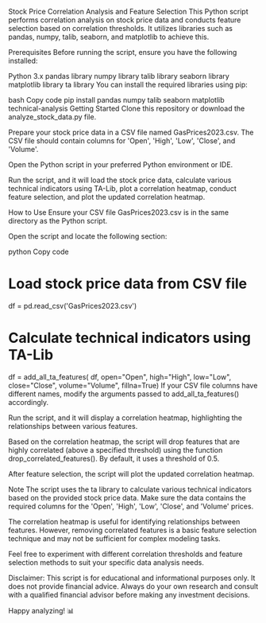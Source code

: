 Stock Price Correlation Analysis and Feature Selection
This Python script performs correlation analysis on stock price data and conducts feature selection based on correlation thresholds. It utilizes libraries such as pandas, numpy, talib, seaborn, and matplotlib to achieve this.

Prerequisites
Before running the script, ensure you have the following installed:

Python 3.x
pandas library
numpy library
talib library
seaborn library
matplotlib library
ta library
You can install the required libraries using pip:

bash
Copy code
pip install pandas numpy talib seaborn matplotlib technical-analysis
Getting Started
Clone this repository or download the analyze_stock_data.py file.

Prepare your stock price data in a CSV file named GasPrices2023.csv. The CSV file should contain columns for 'Open', 'High', 'Low', 'Close', and 'Volume'.

Open the Python script in your preferred Python environment or IDE.

Run the script, and it will load the stock price data, calculate various technical indicators using TA-Lib, plot a correlation heatmap, conduct feature selection, and plot the updated correlation heatmap.

How to Use
Ensure your CSV file GasPrices2023.csv is in the same directory as the Python script.

Open the script and locate the following section:

python
Copy code
# Load stock price data from CSV file
df = pd.read_csv('GasPrices2023.csv')

# Calculate technical indicators using TA-Lib
df = add_all_ta_features(
    df, open="Open", high="High", low="Low", close="Close", volume="Volume", fillna=True)
If your CSV file columns have different names, modify the arguments passed to add_all_ta_features() accordingly.

Run the script, and it will display a correlation heatmap, highlighting the relationships between various features.

Based on the correlation heatmap, the script will drop features that are highly correlated (above a specified threshold) using the function drop_correlated_features(). By default, it uses a threshold of 0.5.

After feature selection, the script will plot the updated correlation heatmap.

Note
The script uses the ta library to calculate various technical indicators based on the provided stock price data. Make sure the data contains the required columns for the 'Open', 'High', 'Low', 'Close', and 'Volume' prices.

The correlation heatmap is useful for identifying relationships between features. However, removing correlated features is a basic feature selection technique and may not be sufficient for complex modeling tasks.

Feel free to experiment with different correlation thresholds and feature selection methods to suit your specific data analysis needs.

Disclaimer: This script is for educational and informational purposes only. It does not provide financial advice. Always do your own research and consult with a qualified financial advisor before making any investment decisions.

Happy analyzing! 📊
